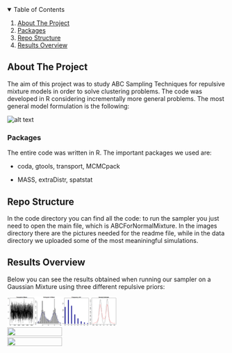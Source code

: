 
<!-- TABLE OF CONTENTS -->
<details open="open">
  <summary>Table of Contents</summary>
  <ol>
    <li><a href="#about-the-project">About The Project</a> </li>
    <li><a href="#usedPackages">Packages</a></li>
    <li><a href="#structre-of-code">Repo Structure</a></li>
    <li><a href="#results">Results Overview</a></li>
  </ol>
</details>


<!-- ABOUT THE PROJECT -->
## About The Project

The aim of this project was to study ABC Sampling Techniques for repulsive mixture models in order to solve clustering problems. The code was developed in R considering incrementally more general problems. The most general model formulation is the following:

![alt text](https://github.com/edoardoconc/ABCforRMM/images/forMD1.png)

### Packages

The entire code was written in R. The important packages we used are:
* coda, gtools, transport, MCMCpack

* MASS, extraDistr, spatstat
 
## Repo Structure

In the code directory you can find all the code: to run the sampler you just need to open the main file, which is ABCForNormalMixture. In the images directory there are the pictures needed for the readme file, while in the data directory we uploaded some of the most meaniningful simulations.


## Results Overview

Below you can see the results obtained when running our sampler on a Gaussian Mixture using three different repulsive priors:

 <img src="images/forMD2.png" width="50%" height="50%">
 <img src="https://github.com/edoardoconc/ABCforRMM/images/forMD3.png" width="50%" height="50%">
 <img src="https://github.com/edoardoconc/ABCforRMM/images/forMD4.png" width="50%" height="50%">
